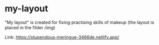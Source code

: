 # my-layout
"My layout" is created for fixing practising skills of makeup (the layout is placed in the filder /img)

Link: https://stupendous-meringue-3466de.netlify.app/